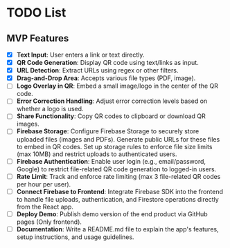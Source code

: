 # TODO List

## MVP Features

- [x] **Text Input**: User enters a link or text directly.
- [x] **QR Code Generation**: Display QR code using text/links as input.
- [x] **URL Detection**: Extract URLs using regex or other filters.
- [x] **Drag-and-Drop Area**: Accepts various file types (PDF, image).
- [ ] **Logo Overlay in QR**: Embed a small image/logo in the center of the QR code.
- [ ] **Error Correction Handling**: Adjust error correction levels based on whether a logo is used.
- [ ] **Share Functionality**: Copy QR codes to clipboard or download QR images.
- [ ] **Firebase Storage**: Configure Firebase Storage to securely store uploaded files (images and PDFs). Generate public URLs for these files to embed in QR codes. Set up storage rules to enforce file size limits (max 10MB) and restrict uploads to authenticated users.
- [ ] **Firebase Authentication**: Enable user login (e.g., email/password, Google) to restrict file-related QR code generation to logged-in users.
- [ ] **Rate Limit**: Track and enforce rate limiting (max 3 file-related QR codes per hour per user).
- [ ] **Connect Firebase to Frontend**: Integrate Firebase SDK into the frontend to handle file uploads, authentication, and Firestore operations directly from the React app.
- [ ] **Deploy Demo**: Publish demo version of the end product via GitHub pages (Only frontend).
- [ ] **Documentation**: Write a README.md file to explain the app's features, setup instructions, and usage guidelines.
